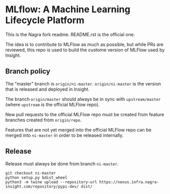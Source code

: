 # MLflow: A Machine Learning Lifecycle Platform

This is the Nagra fork readme. README.rst is the official one.

The idea is to contribute to MLFlow as much as possible, but while PRs are reviewed,
this repo is used to build the custome version of MLFlow used by Insight.

## Branch policy

The "master" branch is `origin/ni-master`. `origin/ni-master` is the version that is released and deployed in Insight.

The branch `origin/master` should always be in sync with `upstream/master` (where `upstream` is the official MLFlow repo).

New pull requests to the official MLFlow repo must be created from feature branches created from `origin/repo`.

Features that are not yet merged into the official MLFlow repo can be merged into `ni-master` in order to be released internally.

## Release

Release must always be done from branch `ni-master`.

```
git checkout ni-master
python setup.py bdist_wheel
python3 -m twine upload --repository-url https://nexus.infra.nagra-insight.com/repository/pypi-dev/ dist/
```
